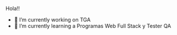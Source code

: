 Hola!!
- 🔭 I’m currently working on TGA
- 🌱 I’m currently learning a Programas Web Full Stack y Tester QA

